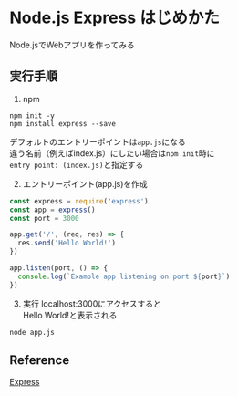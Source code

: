 # Node.js Express はじめかた
Node.jsでWebアプリを作ってみる<br>

## 実行手順
1. npm
```
npm init -y
npm install express --save
```
デフォルトのエントリーポイントは`app.js`になる<br>
違う名前（例えばindex.js）にしたい場合は`npm init`時に<br>
`entry point: (index.js)`と指定する

2. エントリーポイント(app.js)を作成
```javascript title="app.js"
const express = require('express')
const app = express()
const port = 3000

app.get('/', (req, res) => {
  res.send('Hello World!')
})

app.listen(port, () => {
  console.log(`Example app listening on port ${port}`)
})
```
3. 実行
localhost:3000にアクセスすると<br>
Hello World!と表示される
```
node app.js
```

## Reference
[Express](https://expressjs.com/)<br>
